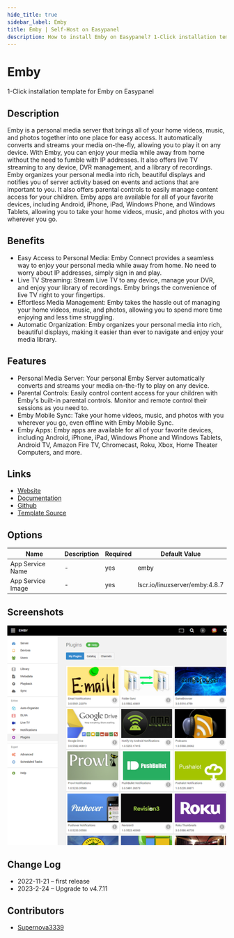 ```yaml
---
hide_title: true
sidebar_label: Emby
title: Emby | Self-Host on Easypanel
description: How to install Emby on Easypanel? 1-Click installation template for Emby on Easypanel
---
```


<!-- generated -->

# Emby

1-Click installation template for Emby on Easypanel

## Description

Emby is a personal media server that brings all of your home videos, music, and photos together into one place for easy access. It automatically converts and streams your media on-the-fly, allowing you to play it on any device. With Emby, you can enjoy your media while away from home without the need to fumble with IP addresses. It also offers live TV streaming to any device, DVR management, and a library of recordings. Emby organizes your personal media into rich, beautiful displays and notifies you of server activity based on events and actions that are important to you. It also offers parental controls to easily manage content access for your children. Emby apps are available for all of your favorite devices, including Android, iPhone, iPad, Windows Phone, and Windows Tablets, allowing you to take your home videos, music, and photos with you wherever you go.

## Benefits

- Easy Access to Personal Media: Emby Connect provides a seamless way to enjoy your personal media while away from home. No need to worry about IP addresses, simply sign in and play.
- Live TV Streaming: Stream Live TV to any device, manage your DVR, and enjoy your library of recordings. Emby brings the convenience of live TV right to your fingertips.
- Effortless Media Management: Emby takes the hassle out of managing your home videos, music, and photos, allowing you to spend more time enjoying and less time struggling.
- Automatic Organization: Emby organizes your personal media into rich, beautiful displays, making it easier than ever to navigate and enjoy your media library.

## Features

- Personal Media Server: Your personal Emby Server automatically converts and streams your media on-the-fly to play on any device.
- Parental Controls: Easily control content access for your children with Emby's built-in parental controls. Monitor and remote control their sessions as you need to.
- Emby Mobile Sync: Take your home videos, music, and photos with you wherever you go, even offline with Emby Mobile Sync.
- Emby Apps: Emby apps are available for all of your favorite devices, including Android, iPhone, iPad, Windows Phone and Windows Tablets, Android TV, Amazon Fire TV, Chromecast, Roku, Xbox, Home Theater Computers, and more.

## Links

- [Website](https://emby.media/)
- [Documentation](https://support.emby.media/support/home)
- [Github](https://github.com/MediaBrowser/Emby)
- [Template Source](https://github.com/easypanel-io/templates/tree/main/templates/emby)

## Options

Name | Description | Required | Default Value
-|-|-|-
App Service Name | - | yes | emby
App Service Image | - | yes | lscr.io/linuxserver/emby:4.8.7

## Screenshots

![Emby Screenshot](./assets/screenshot.png)

## Change Log

- 2022-11-21 – first release
- 2023-2-24 – Upgrade to v4.7.11

## Contributors

- [Supernova3339](https://github.com/Supernova3339)
